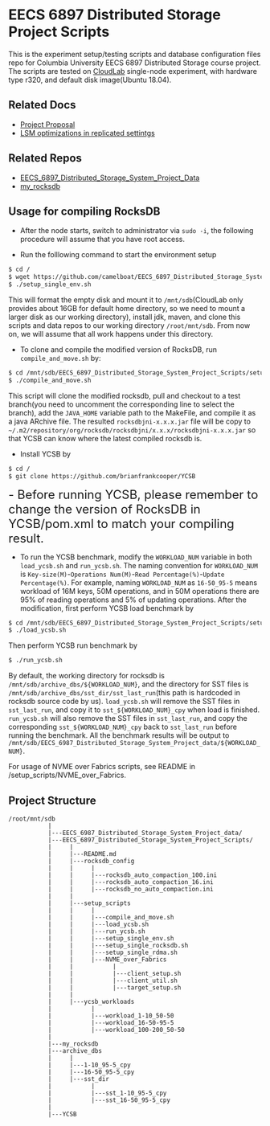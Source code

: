 # EECS 6897 Distributed Storage Project Scripts
This is the experiment setup/testing scripts and database configuration files repo for Columbia University EECS 6897 Distributed Storage course project. The scripts are tested on [CloudLab](https://www.cloudlab.us/) single-node experiment, with hardware type r320, and default disk image(Ubuntu 18.04).

## Related Docs
- [Project Proposal](https://docs.google.com/document/d/10Lm-jubDBOmU9yy7izu_UKHuwxQAzoYct9zt2_DgtAY/edit?usp=sharing)
- [LSM optimizations in replicated settintgs](https://docs.google.com/document/d/17Gpa3x4bHyFTy2qgquJNm5kQGSuB3quuTmNIL1x4Qeg/edit?usp=sharing)

## Related Repos
- [EECS_6897_Distributed_Storage_System_Project_Data](https://github.com/camelboat/EECS_6897_Distributed_Storage_System_Project_Data)
- [my_rocksdb](https://github.com/camelboat/my_rocksdb)

## Usage for compiling RocksDB
- After the node starts, switch to administrator via `sudo -i`, the following procedure will assume that you have root access.

- Run the folllowing command to start the environment setup
``` bash
$ cd /
$ wget https://github.com/camelboat/EECS_6897_Distributed_Storage_System_Project_Scripts/blob/master/setup_scripts/setup_single_env.sh
$ ./setup_single_env.sh
```
This will format the empty disk and mount it to `/mnt/sdb`(CloudLab only provides about 16GB for default home directory, so we need to mount a larger disk as our working directory), install jdk, maven, and clone this scripts and data repos to our working directory `/root/mnt/sdb`. From now on, we will assume that all work happens under this directory.

- To clone and compile the modified version of RocksDB, run `compile_and_move.sh` by:
``` bash
$ cd /mnt/sdb/EECS_6897_Distributed_Storage_System_Project_Scripts/setup_scripts/
$ ./compile_and_move.sh
```
This script will clone the modified rocksdb, pull and checkout to a test branch(you need to uncomment the corresponding line to select the branch), add the `JAVA_HOME` variable path to the MakeFile, and compile it as a java ARchive file. The resulted `rocksdbjni-x.x.x.jar` file will be copy to `~/.m2/repository/org/rocksdb/rocksdbjni/x.x.x/rocksdbjni-x.x.x.jar` so that YCSB can know where the latest compiled rocksdb is.

- Install YCSB by
``` bash
$ cd /
$ git clone https://github.com/brianfrankcooper/YCSB
```
<font size ="5"> - Before running YCSB, please remember to change the version of RocksDB in YCSB/pom.xml to match your compiling result. </font>
- To run the YCSB benchmark, modify the `WORKLOAD_NUM` variable in both `load_ycsb.sh` and `run_ycsb.sh`. The naming convention for `WORKLOAD_NUM` is `Key-size(M)`-`Operations Num(M)`-`Read Percentage(%)`-`Update Percentage(%)`. For example, naming `WORKLOAD_NUM` as `16-50_95-5` means workload of 16M keys, 50M operations, and in 50M operations there are 95% of reading operations and 5% of updating operations. After the modification, first perform YCSB load benchmark by
``` bash
$ cd /mnt/sdb/EECS_6897_Distributed_Storage_System_Project_Scripts/setup_scripts/
$ ./load_ycsb.sh
```
Then perform YCSB run benchmark by
``` bash
$ ./run_ycsb.sh
```
By default, the working directory for rocksdb is `/mnt/sdb/archive_dbs/${WORKLOAD_NUM}`, and the directory for SST files is `/mnt/sdb/archive_dbs/sst_dir/sst_last_run`(this path is hardcoded in rocksdb source code by us). `load_ycsb.sh` will remove the SST files in `sst_last_run`, and copy it to `sst_${WORKLOAD_NUM}_cpy` when load is finished. `run_ycsb.sh` will also remove the SST files in `sst_last_run`, and copy the corresponding `sst_${WORKLOAD_NUM}_cpy` back to `sst_last_run` before running the benchmark. All the benchmark results will be output to `/mnt/sdb/EECS_6987_Distributed_Storage_System_Project_data/${WORKLOAD_NUM}`.

For usage of NVME over Fabrics scripts, see README in /setup_scripts/NVME_over_Fabrics.

## Project Structure

```
/root/mnt/sdb
           |
           |---EECS_6987_Distributed_Storage_System_Project_data/
           |---EECS_6897_Distributed_Storage_System_Project_Scripts/
           |     |
           |     |---README.md
           |     |---rocksdb_config
           |     |     |
           |     |     |---rocksdb_auto_compaction_100.ini
           |     |     |---rocksdb_auto_compaction_16.ini
           |     |     |---rocksdb_no_auto_compaction.ini
           |     |
           |     |---setup_scripts
           |     |     |
           |     |     |---compile_and_move.sh
           |     |     |---load_ycsb.sh
           |     |     |---run_ycsb.sh
           |     |     |---setup_single_env.sh
           |     |     |---setup_single_rocksdb.sh
           |     |     |---setup_single_rdma.sh
           |     |     |---NVME_over_Fabrics
           |     |           |
           |     |           |---client_setup.sh
           |     |           |---client_util.sh
           |     |           |---target_setup.sh
           |     |
           |     |---ycsb_workloads
           |           |
           |           |---workload_1-10_50-50
           |           |---workload_16-50-95-5
           |           |---workload_100-200_50-50
           |            
           |---my_rocksdb
           |---archive_dbs
           |     |
           |     |---1-10_95-5_cpy
           |     |---16-50_95-5_cpy
           |     |---sst_dir
           |           |
           |           |---sst_1-10_95-5_cpy
           |           |---sst_16-50_95-5_cpy
           |
           |---YCSB

```
